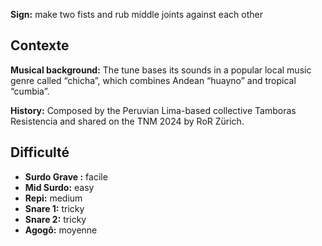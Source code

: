 **Sign:** make two fists and rub middle joints against each other

## Contexte

**Musical background:** The tune bases its sounds in a popular local music genre
called “chicha”, which combines Andean “huayno” and tropical “cumbia”.

**History:** Composed by the Peruvian Lima-based collective Tamboras Resistencia
and shared on the TNM 2024 by RoR Zürich.

## Difficulté

* **Surdo Grave :** facile
* **Mid Surdo:** easy
* **Repi:** medium
* **Snare 1:** tricky
* **Snare 2:** tricky
* **Agogô:** moyenne
